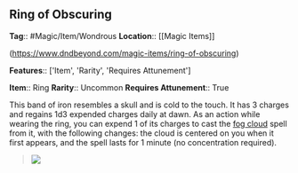 ## Ring of Obscuring
**Tag**:: #Magic/Item/Wondrous
**Location**:: [[Magic Items]]

(https://www.dndbeyond.com/magic-items/ring-of-obscuring)

**Features**:: ['Item', 'Rarity', 'Requires Attunement']

**Item**:: Ring
**Rarity**:: Uncommon
**Requires Attunement**:: True

This band of iron resembles a skull and is cold to the touch. It has 3 charges and regains 1d3 expended charges daily at dawn. As an action while wearing the ring, you can expend 1 of its charges to cast the [fog cloud](https://www.dndbeyond.com/spells/fog-cloud) spell from it, with the following changes: the cloud is centered on you when it first appears, and the spell lasts for 1 minute (no concentration required).

> [![](https://media.dndbeyond.com/compendium-images/egtw/yDOyqyOocErRgYJK/06-06.png)](https://media.dndbeyond.com/compendium-images/egtw/yDOyqyOocErRgYJK/06-06.png)